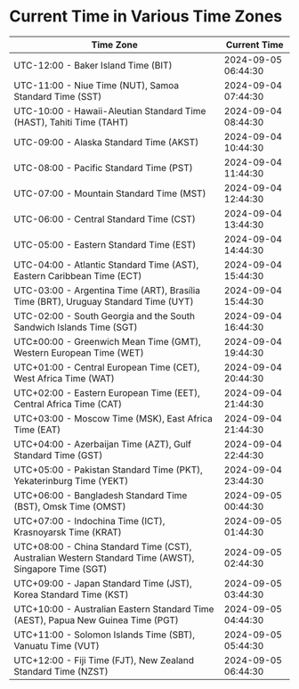 # Current Time in Various Time Zones

| Time Zone | Current Time |
|-----------|--------------|
| UTC-12:00 - Baker Island Time (BIT) | 2024-09-05 06:44:30 |
| UTC-11:00 - Niue Time (NUT), Samoa Standard Time (SST) | 2024-09-04 07:44:30 |
| UTC-10:00 - Hawaii-Aleutian Standard Time (HAST), Tahiti Time (TAHT) | 2024-09-04 08:44:30 |
| UTC-09:00 - Alaska Standard Time (AKST) | 2024-09-04 10:44:30 |
| UTC-08:00 - Pacific Standard Time (PST) | 2024-09-04 11:44:30 |
| UTC-07:00 - Mountain Standard Time (MST) | 2024-09-04 12:44:30 |
| UTC-06:00 - Central Standard Time (CST) | 2024-09-04 13:44:30 |
| UTC-05:00 - Eastern Standard Time (EST) | 2024-09-04 14:44:30 |
| UTC-04:00 - Atlantic Standard Time (AST), Eastern Caribbean Time (ECT) | 2024-09-04 15:44:30 |
| UTC-03:00 - Argentina Time (ART), Brasília Time (BRT), Uruguay Standard Time (UYT) | 2024-09-04 15:44:30 |
| UTC-02:00 - South Georgia and the South Sandwich Islands Time (SGT) | 2024-09-04 16:44:30 |
| UTC±00:00 - Greenwich Mean Time (GMT), Western European Time (WET) | 2024-09-04 19:44:30 |
| UTC+01:00 - Central European Time (CET), West Africa Time (WAT) | 2024-09-04 20:44:30 |
| UTC+02:00 - Eastern European Time (EET), Central Africa Time (CAT) | 2024-09-04 21:44:30 |
| UTC+03:00 - Moscow Time (MSK), East Africa Time (EAT) | 2024-09-04 21:44:30 |
| UTC+04:00 - Azerbaijan Time (AZT), Gulf Standard Time (GST) | 2024-09-04 22:44:30 |
| UTC+05:00 - Pakistan Standard Time (PKT), Yekaterinburg Time (YEKT) | 2024-09-04 23:44:30 |
| UTC+06:00 - Bangladesh Standard Time (BST), Omsk Time (OMST) | 2024-09-05 00:44:30 |
| UTC+07:00 - Indochina Time (ICT), Krasnoyarsk Time (KRAT) | 2024-09-05 01:44:30 |
| UTC+08:00 - China Standard Time (CST), Australian Western Standard Time (AWST), Singapore Time (SGT) | 2024-09-05 02:44:30 |
| UTC+09:00 - Japan Standard Time (JST), Korea Standard Time (KST) | 2024-09-05 03:44:30 |
| UTC+10:00 - Australian Eastern Standard Time (AEST), Papua New Guinea Time (PGT) | 2024-09-05 04:44:30 |
| UTC+11:00 - Solomon Islands Time (SBT), Vanuatu Time (VUT) | 2024-09-05 05:44:30 |
| UTC+12:00 - Fiji Time (FJT), New Zealand Standard Time (NZST) | 2024-09-05 06:44:30 |
